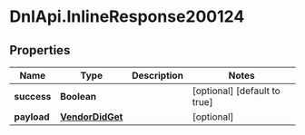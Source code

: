 # DnlApi.InlineResponse200124

## Properties
Name | Type | Description | Notes
------------ | ------------- | ------------- | -------------
**success** | **Boolean** |  | [optional] [default to true]
**payload** | [**VendorDidGet**](VendorDidGet.md) |  | [optional] 


